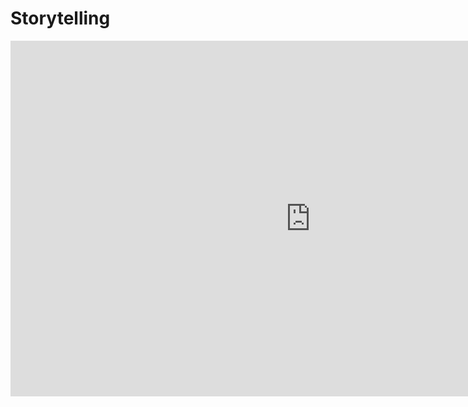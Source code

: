 # Storytelling

<div class="iframeWrapper">
	<iframe src="https://docs.google.com/presentation/d/e/2PACX-1vQ9h4UD-3Y1dRP79NyYKZos19BDpo_HdJU2J_Zp2evT6eSTZKa8rTHIB1xmjSVbp6YggjZxsUVvX4Tg/embed?start=false&loop=false&delayms=3000" frameborder="0" width="960" height="569" allowfullscreen="true" mozallowfullscreen="true" webkitallowfullscreen="true"></iframe>
</div>
